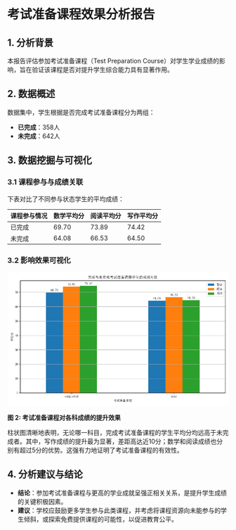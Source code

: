 # 考试准备课程效果分析报告

## 1. 分析背景
本报告评估参加考试准备课程（Test Preparation Course）对学生学业成绩的影响，旨在验证该课程是否对提升学生综合能力具有显著作用。

## 2. 数据概述
数据集中，学生根据是否完成考试准备课程分为两组：
- **已完成**：358人
- **未完成**：642人

## 3. 数据挖掘与可视化
### 3.1 课程参与与成绩关联
下表对比了不同参与状态学生的平均成绩：

| 课程参与情况 | 数学平均分 | 阅读平均分 | 写作平均分 |
| :--- | :--- | :--- | :--- |
| 已完成 | 69.70 | 73.89 | 74.42 |
| 未完成 | 64.08 | 66.53 | 64.50 |

### 3.2 影响效果可视化
![](test_prep_impact.png)

**图 2: 考试准备课程对各科成绩的提升效果**

柱状图清晰地表明，无论哪一科目，完成考试准备课程的学生平均分均远高于未完成者。其中，写作成绩的提升最为显著，差距高达近10分；数学和阅读成绩也分别有超过5分的优势。这强有力地证明了考试准备课程的有效性。

## 4. 分析建议与结论
- **结论**：参加考试准备课程与更高的学业成就呈强正相关关系，是提升学生成绩的关键积极因素。
- **建议**：学校应鼓励更多学生参与此类课程，并考虑将课程资源向未能参与的学生倾斜，或探索免费提供课程的可能性，以促进教育公平。